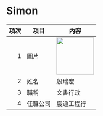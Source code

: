 # Simon
| 項次 | 項目 | 內容 |
|----:|------|------|
|1 | 圖片 |<img src="IMG4880 (1).jpg" width="100" Height="100" />|
|2 | 姓名 | 殷瑞宏 |
|3 | 職稱 | 文書行政 |
|4 | 任職公司 | 宸通工程行 |
